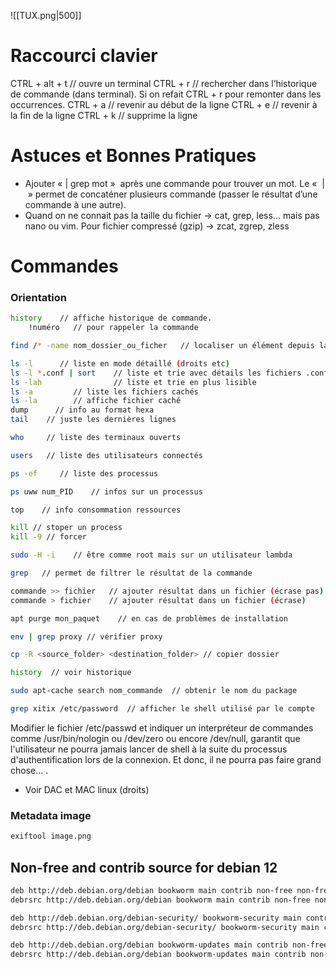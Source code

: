 ![[TUX.png|500]]
# Raccourci clavier

CTRL + alt + t   // ouvre un terminal
CTRL + r    // rechercher dans l’historique de commande (dans terminal). Si on refait CTRL + r pour remonter dans les occurrences.
CTRL + a    // revenir au début de la ligne
CTRL + e    // revenir à la fin de la ligne
CTRL + k    // supprime la ligne

# Astuces et Bonnes Pratiques

- Ajouter « | grep mot »  après une commande pour trouver un mot. Le «  |  » permet de concaténer plusieurs commande (passer le résultat d’une commande à une autre).
- Quand on  ne connait pas la taille du fichier -> cat, grep, less... mais pas nano ou vim. Pour fichier compressé (gzip) -> zcat, zgrep, zless

# Commandes

### Orientation
```bash
history    // affiche historique de commande.
	!numéro   // pour rappeler la commande

find /* -name nom_dossier_ou_ficher   // localiser un élément depuis la racine

ls -l      // liste en mode détaillé (droits etc)
ls -l *.conf | sort    // liste et trie avec détails les fichiers .conf
ls -lah                // liste et trie en plus lisible
ls -a         // liste les fichiers cachés
ls -la        // affiche fichier caché
dump      // info au format hexa
tail    // juste les dernières lignes

who     // liste des terminaux ouverts

users   // liste des utilisateurs connectés

ps -ef     // liste des processus

ps uww num_PID    // infos sur un processus

top    // info consommation ressources

kill // stoper un process
kill -9 // forcer

sudo -H -i    // être comme root mais sur un utilisateur lambda

grep   // permet de filtrer le résultat de la commande

commande >> fichier   // ajouter résultat dans un fichier (écrase pas)
commande > fichier    // ajouter résultat dans un fichier (écrase)

apt purge mon_paquet    // en cas de problèmes de installation

env | grep proxy // vérifier proxy

cp -R <source_folder> <destination_folder> // copier dossier

history  // voir historique

sudo apt-cache search nom_commande  // obtenir le nom du package

grep xitix /etc/password  // afficher le shell utilisé par le compte
```

Modifier le fichier /etc/passwd et indiquer un interpréteur de commandes comme /usr/bin/nologin ou /dev/zero ou encore /dev/null, garantit que l'utilisateur ne pourra jamais lancer de shell à la suite du processus d'authentification lors de la connexion. Et donc, il ne pourra pas faire grand chose… .

- Voir DAC et MAC linux (droits)
### Metadata image
```bash
exiftool image.png
```


## Non-free and contrib source for debian 12

```bash
deb http://deb.debian.org/debian bookworm main contrib non-free non-free-firmware
debrsrc http://deb.debian.org/debian bookworm main contrib non-free non-free-firmware

deb http://deb.debian.org/debian-security/ bookworm-security main contrib non-free non-free-firmware
debrsrc http://deb.debian.org/debian-security/ bookworm-security main contrib non-free non-free-firmware

deb http://deb.debian.org/debian bookworm-updates main contrib non-free non-free-firmware
debrsrc http://deb.debian.org/debian bookworm-updates main contrib non-free non-free-firmware
```

